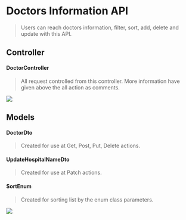 # Doctors Information API

>Users can reach doctors information, filter, sort, add, delete and update with this API.

## Controller
#### DoctorController
>All request controlled from this controller.
>More information have given above the all action as comments.

<img src="images/DoctorController.png">

## Models
#### DoctorDto
>Created for use at Get, Post, Put, Delete actions.
#### UpdateHospitalNameDto
>Created for use at Patch actions.
#### SortEnum
>Created for sorting list by the enum class parameters.

<img src="images/schemas.png">